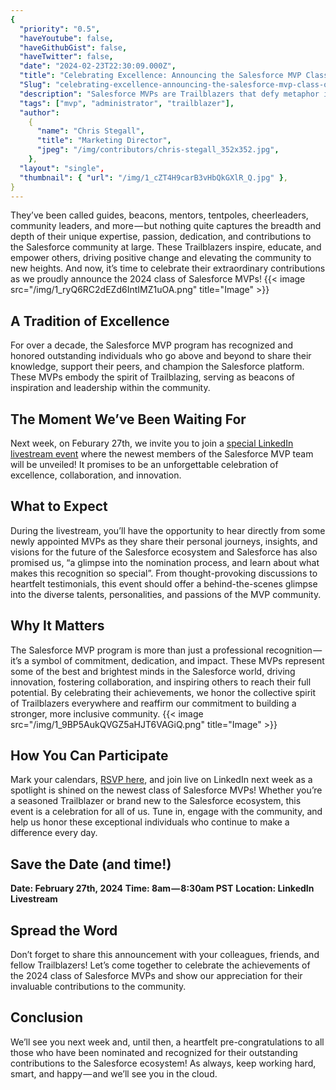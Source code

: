 ```yaml
---
{
  "priority": "0.5",
  "haveYoutube": false,
  "haveGithubGist": false,
  "haveTwitter": false,
  "date": "2024-02-23T22:30:09.000Z",
  "title": "Celebrating Excellence: Announcing the Salesforce MVP Class of 2024!",
  "Slug": "celebrating-excellence-announcing-the-salesforce-mvp-class-of-2024",
  "description": "Salesforce MVPs are Trailblazers that defy metaphor in their contributions to, and their place within, the Salesforce community.",
  "tags": ["mvp", "administrator", "trailblazer"],
  "author":
    {
      "name": "Chris Stegall",
      "title": "Marketing Director",
      "jpeg": "/img/contributors/chris-stegall_352x352.jpg",
    },
  "layout": "single",
  "thumbnail": { "url": "/img/1_cZT4H9carB3vHbQkGXlR_Q.jpg" },
}
---
```


They’ve been called guides, beacons, mentors, tentpoles, cheerleaders, community leaders, and more — but nothing quite captures the breadth and depth of their unique expertise, passion, dedication, and contributions to the Salesforce community at large.
These Trailblazers inspire, educate, and empower others, driving positive change and elevating the community to new heights. And now, it’s time to celebrate their extraordinary contributions as we proudly announce the 2024 class of Salesforce MVPs!
{{< image src="/img/1_ryQ6RC2dEZd6IntIMZ1uOA.png" title="Image" >}}

## A Tradition of Excellence

For over a decade, the Salesforce MVP program has recognized and honored outstanding individuals who go above and beyond to share their knowledge, support their peers, and champion the Salesforce platform. These MVPs embody the spirit of Trailblazing, serving as beacons of inspiration and leadership within the community.

## The Moment We’ve Been Waiting For

Next week, on Feburary 27th, we invite you to join a [special LinkedIn livestream event](https://go.mkp.dev/MVPs2024) where the newest members of the Salesforce MVP team will be unveiled!
It promises to be an unforgettable celebration of excellence, collaboration, and innovation.

## What to Expect

During the livestream, you’ll have the opportunity to hear directly from some newly appointed MVPs as they share their personal journeys, insights, and visions for the future of the Salesforce ecosystem and Salesforce has also promised us, “a glimpse into the nomination process, and learn about what makes this recognition so special”.
From thought-provoking discussions to heartfelt testimonials, this event should offer a behind-the-scenes glimpse into the diverse talents, personalities, and passions of the MVP community.

## Why It Matters

The Salesforce MVP program is more than just a professional recognition — it’s a symbol of commitment, dedication, and impact. These MVPs represent some of the best and brightest minds in the Salesforce world, driving innovation, fostering collaboration, and inspiring others to reach their full potential. By celebrating their achievements, we honor the collective spirit of Trailblazers everywhere and reaffirm our commitment to building a stronger, more inclusive community.
{{< image src="/img/1_9BP5AukQVGZ5aHJT6VAGiQ.png" title="Image" >}}

## How You Can Participate

Mark your calendars, [RSVP here](https://go.mkp.dev/MVPs2024), and join live on LinkedIn next week as a spotlight is shined on the newest class of Salesforce MVPs!
Whether you’re a seasoned Trailblazer or brand new to the Salesforce ecosystem, this event is a celebration for all of us.
Tune in, engage with the community, and help us honor these exceptional individuals who continue to make a difference every day.

## Save the Date (and time!)

**Date: February 27th, 2024**
**Time: 8am — 8:30am PST**
**Location: LinkedIn Livestream**

## Spread the Word

Don’t forget to share this announcement with your colleagues, friends, and fellow Trailblazers! Let’s come together to celebrate the achievements of the 2024 class of Salesforce MVPs and show our appreciation for their invaluable contributions to the community.

## Conclusion

We’ll see you next week and, until then, a heartfelt pre-congratulations to all those who have been nominated and recognized for their outstanding contributions to the Salesforce ecosystem!
As always, keep working hard, smart, and happy — and we’ll see you in the cloud.
